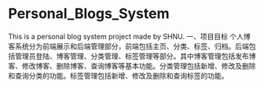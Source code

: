 # Personal_Blogs_System
This is a personal blog system project made by SHNU.
一、项目目标
个人博客系统分为前端展示和后端管理部分，前端包括主页、分类、标签、归档。后端包括管理员登陆、博客管理、分类管理、标签管理等部分。其中博客管理包括发布博客、修改博客、删除博客、查询博客等基本功能。分类管理包括新增、修改及删除和查询分类的功能。标签管理包括新增、修改及删除和查询标签的功能。
